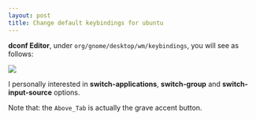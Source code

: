 ```yaml
---
layout: post
title: Change default keybindings for ubuntu
---
```

**dconf Editor**, under `org/gnome/desktop/wm/keybindings`, you will see as follows:

![](/content/images/2017/02/006_dconf-Editor.png)

I personally interested in **switch-applications**, **switch-group** and **switch-input-source** options.

Note that: the `Above_Tab` is actually the grave accent button.
